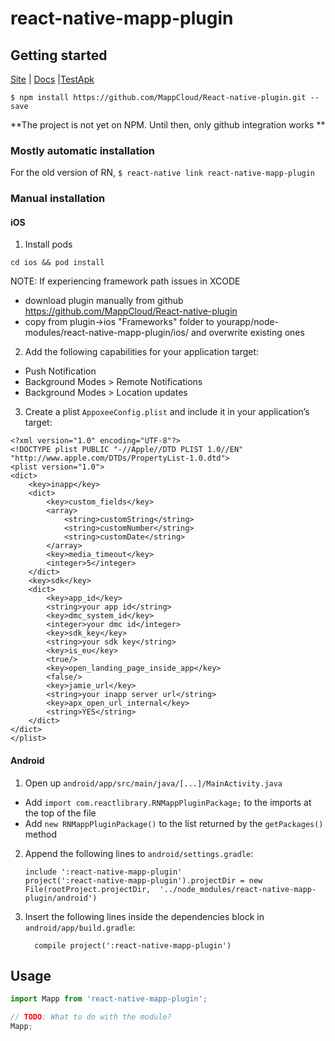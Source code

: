 
# react-native-mapp-plugin

## Getting started
[Site](https://mapp.com/) |
[Docs](https://mapp-wiki.atlassian.net/wiki/spaces/MIC/pages/1154875400/React+Native+Integration+for+Mapp+Cloud) 
|[TestApk](https://github.com/MappCloud/React-Native-Test-Application/) 

`$ npm install https://github.com/MappCloud/React-native-plugin.git --save`

**The project is not yet on NPM. Until then, only github integration works **


### Mostly automatic installation

For the old version of RN, 
`$ react-native link react-native-mapp-plugin`

### Manual installation


#### iOS

1) Install pods
```
cd ios && pod install
```

NOTE: If experiencing framework path issues in XCODE
- download plugin manually from github https://github.com/MappCloud/React-native-plugin
- copy from plugin->ios "Frameworks" folder to yourapp/node-modules/react-native-mapp-plugin/ios/ and overwrite existing ones

2) Add the following capabilities for your application target:
  - Push Notification
  - Background Modes > Remote Notifications
  - Background Modes > Location updates

3) Create a plist `AppoxeeConfig.plist` and include it in your application’s target:
```
<?xml version="1.0" encoding="UTF-8"?>
<!DOCTYPE plist PUBLIC "-//Apple//DTD PLIST 1.0//EN" "http://www.apple.com/DTDs/PropertyList-1.0.dtd">
<plist version="1.0">
<dict>
    <key>inapp</key>
    <dict>
        <key>custom_fields</key>
        <array>
            <string>customString</string>
            <string>customNumber</string>
            <string>customDate</string>
        </array>
        <key>media_timeout</key>
        <integer>5</integer>
    </dict>
    <key>sdk</key>
    <dict>
        <key>app_id</key>
        <string>your app id</string>
        <key>dmc_system_id</key>
        <integer>your dmc id</integer>
        <key>sdk_key</key>
        <string>your sdk key</string>
        <key>is_eu</key>
        <true/>
        <key>open_landing_page_inside_app</key>
        <false/>
        <key>jamie_url</key>
        <string>your inapp server url</string>
        <key>apx_open_url_internal</key>
        <string>YES</string>
    </dict>
</dict>
</plist>
```

#### Android

1. Open up `android/app/src/main/java/[...]/MainActivity.java`
  - Add `import com.reactlibrary.RNMappPluginPackage;` to the imports at the top of the file
  - Add `new RNMappPluginPackage()` to the list returned by the `getPackages()` method
2. Append the following lines to `android/settings.gradle`:
  	```
  	include ':react-native-mapp-plugin'
  	project(':react-native-mapp-plugin').projectDir = new File(rootProject.projectDir, 	'../node_modules/react-native-mapp-plugin/android')
  	```
3. Insert the following lines inside the dependencies block in `android/app/build.gradle`:
  	```
      compile project(':react-native-mapp-plugin')
  	```

## Usage
```javascript
import Mapp from 'react-native-mapp-plugin';

// TODO: What to do with the module?
Mapp;
```
  
